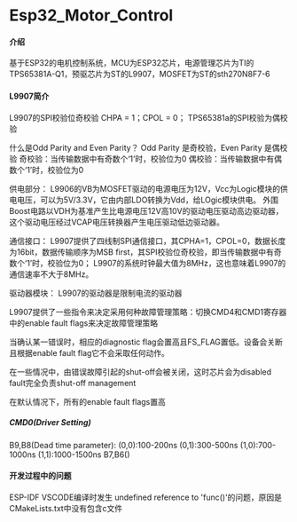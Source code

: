 # Esp32_Motor_Control

#### 介绍
基于ESP32的电机控制系统，MCU为ESP32芯片，电源管理芯片为TI的TPS65381A-Q1，预驱芯片为ST的L9907，MOSFET为ST的sth270N8F7-6

#### L9907简介
L9907的SPI校验位奇校验
CHPA = 1；CPOL = 0；
TPS65381a的SPI校验为偶校验

什么是Odd Parity and Even Parity？
Odd Parity 是奇校验，Even Parity 是偶校验
奇校验：当传输数据中有奇数个‘1’时，校验位为0
偶校验：当传输数据中有偶数个‘1’时，校验位为0

供电部分：
L9906的VB为MOSFET驱动的电源电压为12V，Vcc为Logic模块的供电电压，可以为5V/3.3V，它由内部LDO转换为Vdd，给LOgic模块供电。
外围Boost电路以VDH为基准产生比电源电压12V高10V的驱动电压驱动高边驱动器，这个驱动电压经过VCAP电压转换器产生电压驱动低边驱动器。

通信接口：
L9907提供了四线制SPI通信接口，其CPHA=1，CPOL=0，数据长度为16bit，数据传输顺序为MSB first，其SPI校验位奇校验，即当传输数据中有奇数个‘1’时，校验位为0；
L9907的系统时钟最大值为8MHz，这也意味着L9907的通信速率不大于8MHz。

驱动器模块：
L9907的驱动器是限制电流的驱动器


L9907提供了一些指令来决定采用何种故障管理策略：切换CMD4和CMD1寄存器中的enable fault flags来决定故障管理策略

当确认某一错误时，相应的diagnostic flag会置高且FS_FLAG置低。设备会关断且根据enable fault flag它不会采取任何动作。

在一些情况中，由错误故障引起的shut-off会被关闭，这时芯片会为disabled fault完全负责shut-off management

在默认情况下，所有的enable fault flags置高


##### CMD0(Driver Setting)
B9,B8(Dead time parameter): 
(0,0):100-200ns
(0,1):300-500ns
(1,0):700-1000ns
(1,1):1000-1500ns
B7,B6()


#### 开发过程中的问题
ESP-IDF VSCODE编译时发生 undefined reference to 'func()'的问题，原因是CMakeLists.txt中没有包含c文件


